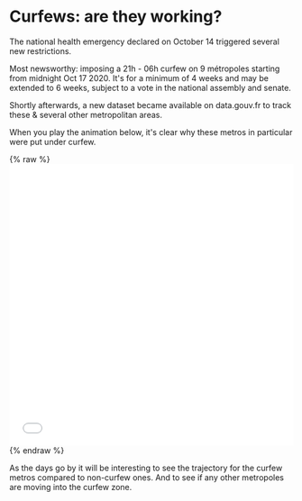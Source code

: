 # Curfews: are they working?

The national health emergency declared on October 14 triggered several new restrictions. 

Most newsworthy: imposing a 21h - 06h curfew on 9 métropoles starting from midnight Oct 17 2020. It's for a minimum of 4 weeks and may be extended to 6 weeks, subject to a vote in the national assembly and senate.

Shortly afterwards, a new dataset became available on data.gouv.fr to track these & several other metropolitan areas. 

When you play the animation below, it's clear why these metros in particular were put under curfew.

{% raw %}<iframe width="100%" height="500" frameborder="0" scrolling="no" src="//plotly.com/~limegimlet/138.embed"></iframe>{% endraw %}

As the days go by it will be interesting to see the trajectory for the curfew metros compared to non-curfew ones.  And to see if any other metropoles are moving into the curfew zone.
